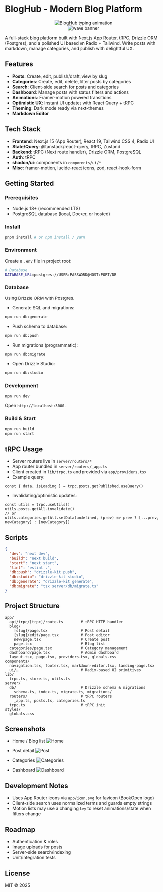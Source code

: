 # BlogHub - Modern Blog Platform

<p align="center">
  <img src="https://readme-typing-svg.demolab.com?font=Fira+Code&weight=600&size=24&duration=2500&pause=800&color=22C55E&center=true&vCenter=true&width=600&lines=BlogHub;Modern+Blog+Platform;Next.js+%7C+tRPC+%7C+Drizzle+ORM+%7C+Tailwind" alt="BlogHub typing animation" />
  <br/>
  <img src="https://capsule-render.vercel.app/api?type=waving&color=0:22c55e,100:3b82f6&height=120&section=header&text=&fontSize=0" alt="wave banner" />
</p>

A full-stack blog platform built with Next.js App Router, tRPC, Drizzle ORM (Postgres), and a polished UI based on Radix + Tailwind. Write posts with markdown, manage categories, and publish with delightful UX.

## Features
- **Posts**: Create, edit, publish/draft, view by slug
- **Categories**: Create, edit, delete, filter posts by categories
- **Search**: Client-side search for posts and categories
- **Dashboard**: Manage posts with status filters and actions
- **Animations**: Framer-motion powered transitions
- **Optimistic UX**: Instant UI updates with React Query + tRPC
- **Theming**: Dark mode ready via next-themes
- **Markdown Editor**

## Tech Stack
- **Frontend**: Next.js 15 (App Router), React 19, Tailwind CSS 4, Radix UI
- **State/Query**: @tanstack/react-query, tRPC, Zustand
- **Backend**: tRPC (Next route handler), Drizzle ORM, PostgreSQL
- **Auth**: tRPC
- **shadcn/ui**: components in `components/ui/*`
- **Misc**: framer-motion, lucide-react icons, zod, react-hook-form

## Getting Started

### Prerequisites
- Node.js 18+ (recommended LTS)
- PostgreSQL database (local, Docker, or hosted)

### Install
```bash
pnpm install # or npm install / yarn
```

### Environment
Create a `.env` file in project root:
```bash
# Database
DATABASE_URL=postgres://USER:PASSWORD@HOST:PORT/DB

```

### Database
Using Drizzle ORM with Postgres.
- Generate SQL and migrations:
```bash
npm run db:generate
```
- Push schema to database:
```bash
npm run db:push
```
- Run migrations (programmatic):
```bash
npm run db:migrate
```
- Open Drizzle Studio:
```bash
npm run db:studio
```

### Development
```bash
npm run dev
```
Open `http://localhost:3000`.

### Build & Start
```bash
npm run build
npm run start
```

## tRPC Usage
- Server routers live in `server/routers/*`
- App router bundled in `server/routers/_app.ts`
- Client created in `lib/trpc.ts` and provided via `app/providers.tsx`
- Example query:
```tsx
const { data, isLoading } = trpc.posts.getPublished.useQuery()
```
- Invalidating/optimistic updates:
```tsx
const utils = trpc.useUtils()
utils.posts.getAll.invalidate()
// or
utils.categories.getAll.setData(undefined, (prev) => prev ? [...prev, newCategory] : [newCategory])
```

## Scripts
```json
{
  "dev": "next dev",
  "build": "next build",
  "start": "next start",
  "lint": "eslint .",
  "db:push": "drizzle-kit push",
  "db:studio": "drizzle-kit studio",
  "db:generate": "drizzle-kit generate",
  "db:migrate": "tsx server/db/migrate.ts"
}
```

## Project Structure
```text
app/
  api/trpc/[trpc]/route.ts        # tRPC HTTP handler
  blog/
    [slug]/page.tsx               # Post detail
    [slug]/edit/page.tsx          # Post editor
    new/page.tsx                  # Create post
    page.tsx                      # Blog list
  categories/page.tsx             # Category management
  dashboard/page.tsx              # Admin dashboard
  layout.tsx, page.tsx, providers.tsx, globals.css
components/
  navigation.tsx, footer.tsx, markdown-editor.tsx, landing-page.tsx
  ui/…                            # Radix-based UI primitives
lib/
  trpc.ts, store.ts, utils.ts
server/
  db/                             # Drizzle schema & migrations
    schema.ts, index.ts, migrate.ts, migrations/
  routers/                        # tRPC routers
    _app.ts, posts.ts, categories.ts
  trpc.ts                         # tRPC init
styles/
  globals.css
```

## Screenshots
- Home / Blog list
![Home](/public/screenshots/home.png)

- Post detail
![Post](/public/screenshots/post.png)

- Categories
![Categories](/public/screenshots/categories.png)

- Dashboard
![Dashboard](/public/screenshots/dashboard.png)



## Development Notes
- Uses App Router icons via `app/icon.svg` for favicon (BookOpen logo)
- Client-side search uses normalized terms and guards empty strings
- Motion lists may use a changing `key` to reset animations/state when filters change

## Roadmap
- Authentication & roles
- Image uploads for posts
- Server-side search/indexing
- Unit/integration tests

## License
MIT © 2025
